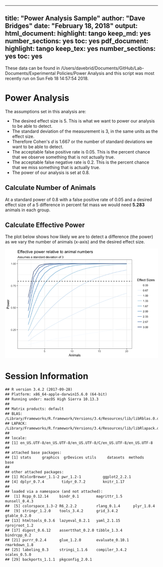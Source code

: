 
---
title: "Power Analysis Sample"
author: "Dave Bridges"
date: "February 18, 2018"
output:
  html_document:
    highlight: tango
    keep_md: yes
    number_sections: yes
    toc: yes
  pdf_document:
    highlight: tango
    keep_tex: yes
    number_sections: yes
    toc: yes
---



These data can be found in /Users/davebrid/Documents/GitHub/Lab-Documents/Experimental Policies/Power Analysis and this script was most recently run on Sun Feb 18 14:57:54 2018.

# Power Analysis



The assumptions set in this analysis are:

* The desired effect size is 5.  This is what we want to power our analysis to be able to detect.
* The standard deviation of the measurement is 3, in the same units as the effect size.
* Therefore Cohen's *d* is 1.667 or the number of standard deviations we want to be able to detect.
* The acceptable false positive rate is 0.05.  This is the percent chance that we observe something that is not actually true.
* The acceptable false negative rate is 0.2.  This is the percent chance that we miss something that is actually true.
* The power of our analysis is set at 0.8.

## Calculate Number of Animals

At a standard power of 0.8 with a false positive rate of 0.05 and a desired effect size of a 5 difference in percent fat mass we would need **5.283** animals in each group.

## Calculate Effective Power

The plot below shows how likely we are to detect a difference (the power) as we vary the number of animals (x-axis) and the desired effect size.

![](figures/effect-size-plot-1.png)<!-- -->

# Session Information


```
## R version 3.4.2 (2017-09-28)
## Platform: x86_64-apple-darwin15.6.0 (64-bit)
## Running under: macOS High Sierra 10.13.3
## 
## Matrix products: default
## BLAS: /Library/Frameworks/R.framework/Versions/3.4/Resources/lib/libRblas.0.dylib
## LAPACK: /Library/Frameworks/R.framework/Versions/3.4/Resources/lib/libRlapack.dylib
## 
## locale:
## [1] en_US.UTF-8/en_US.UTF-8/en_US.UTF-8/C/en_US.UTF-8/en_US.UTF-8
## 
## attached base packages:
## [1] stats     graphics  grDevices utils     datasets  methods   base     
## 
## other attached packages:
## [1] RColorBrewer_1.1-2 pwr_1.2-1          ggplot2_2.2.1     
## [4] dplyr_0.7.4        tidyr_0.7.2        knitr_1.17        
## 
## loaded via a namespace (and not attached):
##  [1] Rcpp_0.12.14     bindr_0.1        magrittr_1.5     munsell_0.4.3   
##  [5] colorspace_1.3-2 R6_2.2.2         rlang_0.1.4      plyr_1.8.4      
##  [9] stringr_1.2.0    tools_3.4.2      grid_3.4.2       gtable_0.2.0    
## [13] htmltools_0.3.6  lazyeval_0.2.1   yaml_2.1.15      rprojroot_1.2   
## [17] digest_0.6.12    assertthat_0.2.0 tibble_1.3.4     bindrcpp_0.2    
## [21] purrr_0.2.4      glue_1.2.0       evaluate_0.10.1  rmarkdown_1.8   
## [25] labeling_0.3     stringi_1.1.6    compiler_3.4.2   scales_0.5.0    
## [29] backports_1.1.1  pkgconfig_2.0.1
```
